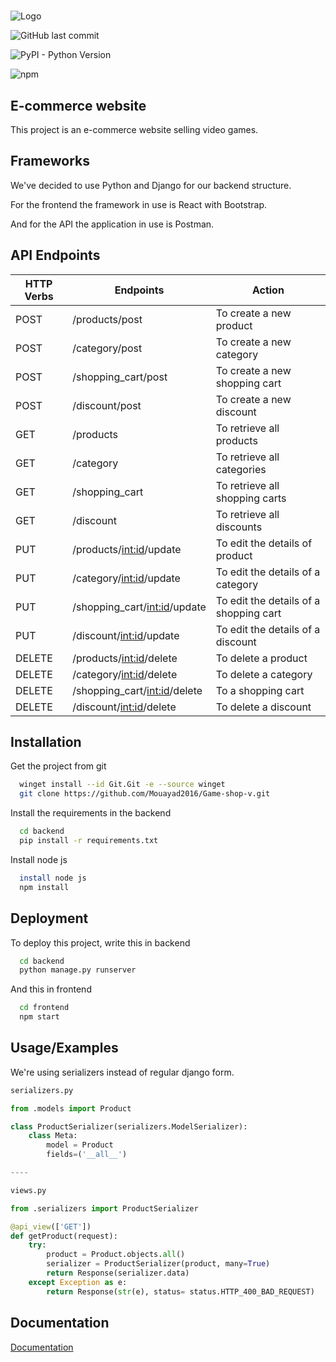 #

![Logo](https://cdn3.f-cdn.com/contestentries/24294/898789/51b88d6bedfe6_thumb900.jpg)

![GitHub last commit](https://img.shields.io/github/last-commit/Mouayad2016/Game-shop-v)

![PyPI - Python Version](https://img.shields.io/pypi/pyversions/django)

![npm](https://img.shields.io/npm/v/npm)

## E-commerce website

This project is an e-commerce website selling video games.

## Frameworks

We've decided to use Python and Django for our backend structure.

For the frontend the framework in use is React with Bootstrap.

And for the API the application in use is Postman.

## API Endpoints

| HTTP Verbs | Endpoints | Action |
| --- | --- | --- |
| POST | /products/post| To create a new product |
| POST | /category/post | To create a new category |
| POST | /shopping_cart/post | To create a new shopping cart |
| POST | /discount/post | To create a new discount |
| GET | /products | To retrieve all products |
| GET | /category | To retrieve all categories |
| GET | /shopping_cart | To retrieve all shopping carts |
| GET | /discount | To retrieve all discounts  |
| PUT | /products/<int:id>/update | To edit the details of product |
| PUT | /category/<int:id>/update | To edit the details of a category |
| PUT | /shopping_cart/<int:id>/update | To edit the details of a shopping cart |
| PUT | /discount/<int:id>/update | To edit the details of a discount |
| DELETE | /products/<int:id>/delete | To delete a product |
| DELETE | /category/<int:id>/delete | To delete a category |
| DELETE | /shopping_cart/<int:id>/delete | To a shopping cart |
| DELETE | /discount/<int:id>/delete | To delete a discount |

## Installation

Get the project from git

```bash
  winget install --id Git.Git -e --source winget
  git clone https://github.com/Mouayad2016/Game-shop-v.git
```

Install the requirements in the backend

```bash
  cd backend
  pip install -r requirements.txt
```

Install node js

```bash
  install node js
  npm install
```

## Deployment

To deploy this project, write this in backend

```bash
  cd backend
  python manage.py runserver
```

And this in frontend

```bash
  cd frontend
  npm start
```

## Usage/Examples

We're using serializers instead of regular django form.

```python
serializers.py

from .models import Product

class ProductSerializer(serializers.ModelSerializer):
    class Meta:
        model = Product
        fields=('__all__')

----

views.py

from .serializers import ProductSerializer

@api_view(['GET'])
def getProduct(request):
    try:
        product = Product.objects.all()
        serializer = ProductSerializer(product, many=True)
        return Response(serializer.data)
    except Exception as e:
        return Response(str(e), status= status.HTTP_400_BAD_REQUEST)
```

## Documentation

[Documentation](https://dalarnauniversity-my.sharepoint.com/:w:/g/personal/h17mohao_du_se/EVmgNsWvvP9AvFGXYsWU_gAB9P5VUE12fBXGfXYFnFdxqA?rtime=wbEUQfQq20g)
